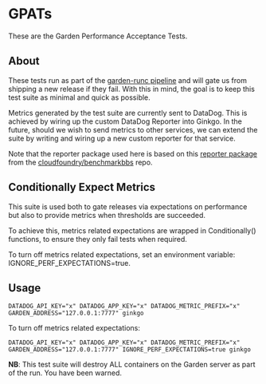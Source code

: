 # GPATs

These are the Garden Performance Acceptance Tests.

## About

These tests run as part of the [garden-runc pipeline](https://garden.ci.cf-app.com/) and will gate us from shipping a new release if they fail.
With this in mind, the goal is to keep this test suite as minimal and quick as possible.

Metrics generated by the test suite are currently sent to DataDog. This is achieved by wiring up the custom DataDog Reporter into Ginkgo.
In the future, should we wish to send metrics to other services, we can extend the suite by writing and wiring up a new custom reporter for that service.

Note that the reporter package used here is based on this [reporter package](https://github.com/cloudfoundry/benchmarkbbs/tree/master/reporter) from the [cloudfoundry/benchmarkbbs](https://github.com/cloudfoundry/benchmarkbbs) repo.

## Conditionally Expect Metrics

This suite is used both to gate releases via expectations on performance but also to provide metrics when thresholds are succeeded.

To achieve this, metrics related expectations are wrapped in Conditionally() functions, to ensure they only fail tests when required.

To turn off metrics related expectations, set an environment variable: IGNORE_PERF_EXPECTATIONS=true.

## Usage

```
DATADOG_API_KEY="x" DATADOG_APP_KEY="x" DATADOG_METRIC_PREFIX="x" GARDEN_ADDRESS="127.0.0.1:7777" ginkgo
```

To turn off metrics related expectations:

```
DATADOG_API_KEY="x" DATADOG_APP_KEY="x" DATADOG_METRIC_PREFIX="x" GARDEN_ADDRESS="127.0.0.1:7777" IGNORE_PERF_EXPECTATIONS=true ginkgo
```

**NB**: This test suite will destroy ALL containers on the Garden server as part of the run. You have been warned.
